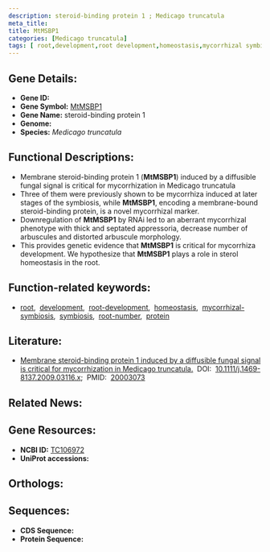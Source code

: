 ```yaml
---
description: steroid-binding protein 1 ; Medicago truncatula
meta_title:
title: MtMSBP1
categories: [Medicago truncatula]
tags: [ root,development,root development,homeostasis,mycorrhizal symbiosis,symbiosis,root number,protein ]
---
```


## Gene Details:
- **Gene ID:** []()
- **Gene Symbol:** <u>MtMSBP1</u>
- **Gene Name:** steroid-binding protein 1
- **Genome:** []()
- **Species:** *Medicago truncatula*

## Functional Descriptions:
   - Membrane steroid-binding protein 1 (**MtMSBP1**) induced by a diffusible fungal signal is critical for mycorrhization in Medicago truncatula
   - Three of them were previously shown to be mycorrhiza induced at later stages of the symbiosis, while **MtMSBP1**, encoding a membrane-bound steroid-binding protein, is a novel mycorrhizal marker.
   - Downregulation of **MtMSBP1** by RNAi led to an aberrant mycorrhizal phenotype with thick and septated appressoria, decrease number of arbuscules and distorted arbuscule morphology. 
   - This provides genetic evidence that **MtMSBP1** is critical for mycorrhiza development. We hypothesize that **MtMSBP1** plays a role in sterol homeostasis in the root.

## Function-related keywords:
   - [root](/tags/root/),&nbsp;&nbsp;[development](/tags/development/),&nbsp;&nbsp;[root-development](/tags/root-development/),&nbsp;&nbsp;[homeostasis](/tags/homeostasis/),&nbsp;&nbsp;[mycorrhizal-symbiosis](/tags/mycorrhizal-symbiosis/),&nbsp;&nbsp;[symbiosis](/tags/symbiosis/),&nbsp;&nbsp;[root-number](/tags/root-number/),&nbsp;&nbsp;[protein](/tags/protein/)

## Literature:
   - [Membrane steroid-binding protein 1 induced by a diffusible fungal signal is critical for mycorrhization in Medicago truncatula.](https://doi.org/10.1111/j.1469-8137.2009.03116.x)&nbsp;&nbsp;DOI:&nbsp;&nbsp;[10.1111/j.1469-8137.2009.03116.x](https://doi.org/10.1111/j.1469-8137.2009.03116.x);&nbsp;&nbsp;PMID:&nbsp;&nbsp;[20003073](https://pubmed.ncbi.nlm.nih.gov/20003073/)

## Related News:

## Gene Resources:
- **NCBI ID:**  [TC106972](https://www.ncbi.nlm.nih.gov/gene/?term=TC106972)
- **UniProt accessions:**  [](https://www.uniprot.org/uniprotkb//entry)

## Orthologs:

## Sequences:
- **CDS Sequence:**
- **Protein Sequence:**
